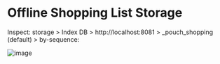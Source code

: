 # Offline Shopping List Storage

Inspect: storage > Index DB > http://localhost:8081 > _pouch_shopping (default) > by-sequence: 

![image](https://github.com/user-attachments/assets/b4feeea3-7560-4810-aed1-c485b4760dd4)
